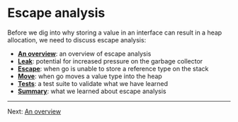 # Escape analysis

Before we dig into why storing a value in an interface can result in a heap allocation, we need to discuss escape analysis:

* **[An overview](./01-overview.md)**: an overview of escape analysis
* **[Leak](./02-leak.md)**: potential for increased pressure on the garbage collector
* **[Escape](./03-escape.md)**: when go is unable to store a reference type on the stack
* **[Move](./04-move.md)**: when go moves a value type into the heap
* **[Tests](./05-tests.md)**: a test suite to validate what we have learned
* **[Summary](./06-summary.md)**: what we learned about escape analysis

---

Next: [An overview](./01-overview.md)

